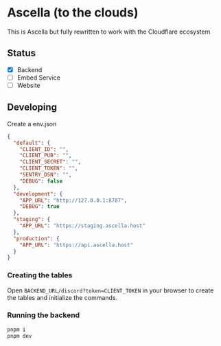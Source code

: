 # Ascella (to the clouds)

This is Ascella but fully rewritten to work with the Cloudflare ecosystem

## Status

- [x] Backend
- [ ] Embed Service
- [ ] Website

## Developing

Create a env.json

```json
{
  "default": {
    "CLIENT_ID": "",
    "CLIENT_PUB": "",
    "CLIENT_SECRET": "",
    "CLIENT_TOKEN": "",
    "SENTRY_DSN": "",
    "DEBUG": false
  },
  "development": {
    "APP_URL": "http://127.0.0.1:8787",
    "DEBUG": true
  },
  "staging": {
    "APP_URL": "https://staging.ascella.host"
  },
  "production": {
    "APP_URL": "https://api.ascella.host"
  }
}
```

### Creating the tables

Open `BACKEND_URL/discord?token=CLIENT_TOKEN` in your browser to create the tables and initialize the commands.

### Running the backend

```bash
pnpm i
pnpm dev
```
